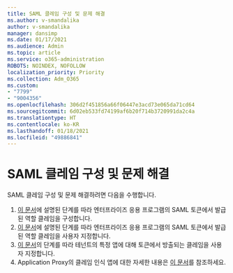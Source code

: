 ```yaml
---
title: SAML 클레임 구성 및 문제 해결
ms.author: v-smandalika
author: v-smandalika
manager: dansimp
ms.date: 01/17/2021
ms.audience: Admin
ms.topic: article
ms.service: o365-administration
ROBOTS: NOINDEX, NOFOLLOW
localization_priority: Priority
ms.collection: Adm_O365
ms.custom:
- "7799"
- "9004356"
ms.openlocfilehash: 306d2f451856a66f06447e3acd73e065da71cd64
ms.sourcegitcommit: 6d02eb533fd74199af6b20f714b3720991da2c4a
ms.translationtype: HT
ms.contentlocale: ko-KR
ms.lasthandoff: 01/18/2021
ms.locfileid: "49886841"
---
```

# <a name="configure-and-troubleshoot-saml-claims"></a>SAML 클레임 구성 및 문제 해결

SAML 클레임 구성 및 문제 해결하려면 다음을 수행합니다.

1. [이 문서](https://docs.microsoft.com/azure/active-directory/develop/active-directory-enterprise-app-role-management)에 설명된 단계를 따라 엔터프라이즈 응용 프로그램의 SAML 토큰에서 발급된 역할 클레임을 구성합니다.
2. [이 문서](https://docs.microsoft.com/azure/active-directory/develop/active-directory-saml-claims-customization)에 설명된 단계를 따라 엔터프라이즈 응용 프로그램의 SAML 토큰에서 발급된 역할 클레임을 사용자 지정합니다.
3. [이 문서](https://docs.microsoft.com/azure/active-directory/develop/active-directory-claims-mapping)의 단계를 따라 테넌트의 특정 앱에 대해 토큰에서 방출되는 클레임을 사용자 지정합니다.
4. Application Proxy의 클레임 인식 앱에 대한 자세한 내용은 [이 문서](https://docs.microsoft.com/azure/active-directory/manage-apps/application-proxy-configure-for-claims-aware-applications)를 참조하세요.